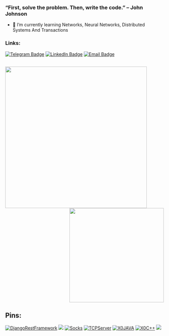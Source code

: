 ### “First, solve the problem. Then, write the code.” – John Johnson

- 🌱 I’m currently learning Networks, Neural Networks, Distributed Systems And Transactions

### Links:

[![Telegram Badge](https://img.shields.io/badge/-Telegram-0088cc?style=for-the-badge&logo=appveyor&logo=Telegram&logoColor=white&color=blue)](https://t.me/ilyak11)
[![LinkedIn Badge](https://img.shields.io/badge/-Linked%20In-9cf?style=for-the-badge)](https://www.linkedin.com/in/%D0%B8%D0%BB%D1%8C%D1%8F-%D0%BA%D0%BE%D0%BB%D0%B5%D1%81%D0%BD%D0%B8%D0%BA%D0%BE%D0%B2-325808235/)
[![Email Badge](https://img.shields.io/badge/-Email-0088cc?style=for-the-badge&logo=appveyor&logo=Gmail&logoColor=white&color=yellow)](mailto:kolesnikov.ilya.212000@gmail.com)

<br>

<a href="https://github.com/anuraghazra/github-readme-stats">
  <img align="left" width="450" src="https://github-readme-stats.vercel.app/api?username=ikolesnikov1&show_icons=true&theme=tokyonight&cache_seconds=1800" />
</a>

<a href="https://github.com/anuraghazra/github-readme-stats">
  <img align="right" width="300" src="https://github-readme-stats.vercel.app/api/top-langs/?username=ikolesnikov1&show_icons=true&theme=cobalt&layout=compact" />
</a>

<br clear="all" />
   
## Pins:

[![DjangoRestFramework](https://github-readme-stats.vercel.app/api/pin/?username=ikolesnikov1&repo=database_project&theme=gotham&cache_seconds=2000)](https://github.com/ikolesnikov1/database_project)
[![](https://github-readme-stats.vercel.app/api/pin/?username=ikolesnikov1&repo=BannersCategoriesApplication&theme=gotham&cache_seconds=2000)](https://github.com/ikolesnikov1/BannersCategoriesApplication)
[![Socks](https://github-readme-stats.vercel.app/api/pin/?username=ikolesnikov1&repo=SOCKS-proxy&theme=gotham&cache_seconds=2000)](https://github.com/ikolesnikov1/SOCKS-proxy)
[![TCPServer](https://github-readme-stats.vercel.app/api/pin/?username=ikolesnikov1&repo=SimpleTCPServerJava&theme=gotham&cache_seconds=2000)](https://github.com/ikolesnikov1/SimpleTCPServerJava)
[![X0JAVA](https://github-readme-stats.vercel.app/api/pin/?username=ikolesnikov1&repo=Java_Lab3_SImple_XOGame&theme=gotham&cache_seconds=2001)](https://github.com/ikolesnikov1/Java_Lab3_SImple_XOGame)
[![X0C++](https://github-readme-stats.vercel.app/api/pin/?username=ikolesnikov1&repo=lab3_SimpleX0Game&theme=gotham&cache_seconds=2000)](https://github.com/ikolesnikov1/lab3_SimpleX0Game)
[![](https://github-readme-stats.vercel.app/api/pin/?username=ikolesnikov1&repo=BannersCategoriesApplication&theme=gotham&cache_seconds=2000)](https://github.com/ikolesnikov1/BannersCategoriesApplication)
